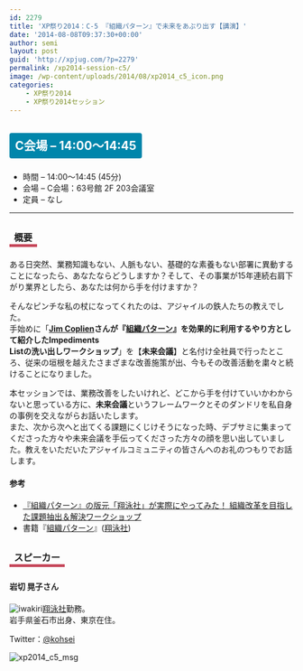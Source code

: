 ```yaml
---
id: 2279
title: 'XP祭り2014：C-5 『組織パターン』で未来をあぶり出す【講演】'
date: '2014-08-08T09:37:30+00:00'
author: semi
layout: post
guid: 'http://xpjug.com/?p=2279'
permalink: /xp2014-session-c5/
image: /wp-content/uploads/2014/08/xp2014_c5_icon.png
categories:
    - XP祭り2014
    - XP祭り2014セッション
---
```


## <span style="color:#FFFFFF; background-color:#0086AB; margin:0 0 30px 0; padding:10px 10px; border-radius:4px; line-height:2.5;">C会場 – 14:00～14:45</span>

- 時間 – 14:00～14:45 (45分)
- 会場 – C会場：63号館 2F 203会議室
- 定員 – なし

---

### <span style="margin:0 0 10px 0; padding:2px 8px; border-width:0 0 5px 0; border-color:#C6485B; border-style:solid; line-height:2.5;">概要</span>

ある日突然、業務知識もない、人脈もない、基礎的な素養もない部署に異動することになったら、あなたならどうしますか？そして、その事業が15年連続右肩下がり業界としたら、あなたは何から手を付けますか？

そんなピンチな私の杖になってくれたのは、アジャイルの鉄人たちの教えでした。  
手始めに「**[Jim Coplien](https://sites.google.com/a/gertrudandcope.com/www/jimcoplien)さんが『[組織パターン](http://books.shoeisha.co.jp/book/b104831.html)』を効果的に利用するやり方として紹介したImpediments  
Listの洗い出しワークショップ**」を【**未来会議**】と名付け全社員で行ったところ、従来の垣根を越えたさまざまな改善施策が出、今もその改善活動を粛々と続けることになりました。

本セッションでは、業務改善をしたいけれど、どこから手を付けていいかわからないと思っている方に、**未来会議**というフレームワークとそのダンドリを私自身の事例を交えながらお話いたします。  
また、次から次へと出てくる課題にくじけそうになった時、デブサミに集まってくださった方々や未来会議を手伝ってくださった方々の顔を思い出していました。教えをいただいたアジャイルコミュニティの皆さんへのお礼のつもりでお話します。

#### <span style="line-height:1.5;">参考</span>

- [『組織パターン』の版元「翔泳社」が実際にやってみた！ 組織改革を目指した課題抽出＆解決ワークショップ](http://enterprisezine.jp/bizgene/detail/5516)
- 書籍『[組織パターン](http://books.shoeisha.co.jp/book/b104831.html)』([翔泳社](http://www.shoeisha.co.jp/))

### <span style="margin:0 0 10px 0; padding:2px 8px; border-width:0 0 5px 0; border-color:#C6485B; border-style:solid; line-height:2.5;">スピーカー</span>

#### <span style="line-height:1.5;">岩切 晃子さん</span>

![iwakiri](http://xpjug.com/wp-content/uploads/2014/08/iwakiri.jpg)[翔泳社](http://www.shoeisha.co.jp/)勤務。  
岩手県釜石市出身、東京在住。

Twitter：[@kohsei](https://twitter.com/kohsei)

![xp2014_c5_msg](http://xpjug.com/wp-content/uploads/2014/08/xp2014_c5_msg.png)
